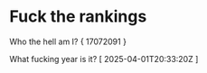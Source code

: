 # Fuck the rankings

Who the hell am I?
{ 17072091 }

What fucking year is it?
[ 2025-04-01T20:33:20Z ]
